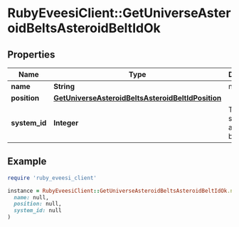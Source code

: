 # RubyEveesiClient::GetUniverseAsteroidBeltsAsteroidBeltIdOk

## Properties

| Name | Type | Description | Notes |
| ---- | ---- | ----------- | ----- |
| **name** | **String** | name string |  |
| **position** | [**GetUniverseAsteroidBeltsAsteroidBeltIdPosition**](GetUniverseAsteroidBeltsAsteroidBeltIdPosition.md) |  |  |
| **system_id** | **Integer** | The solar system this asteroid belt is in |  |

## Example

```ruby
require 'ruby_eveesi_client'

instance = RubyEveesiClient::GetUniverseAsteroidBeltsAsteroidBeltIdOk.new(
  name: null,
  position: null,
  system_id: null
)
```

